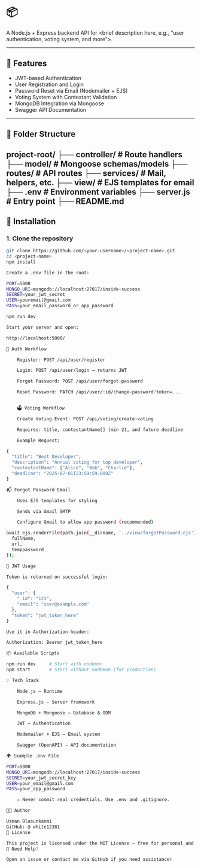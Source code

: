 # 📦 <project-name>

A Node.js + Express backend API for <brief description here, e.g., "user authentication, voting system, and more">.

---

## 🚀 Features

- JWT-based Authentication
- User Registration and Login
- Password Reset via Email (Nodemailer + EJS)
- Voting System with Contestant Validation
- MongoDB Integration via Mongoose
- Swagger API Documentation

---

## 📁 Folder Structure

project-root/
├── controller/ # Route handlers
├── model/ # Mongoose schemas/models
├── routes/ # API routes
├── services/ # Mail, helpers, etc.
├── view/ # EJS templates for email
├── .env # Environment variables
├── server.js # Entry point
├── README.md
---




## 🔧 Installation

### 1. Clone the repository

```bash
git clone https://github.com/<your-username>/<project-name>.git
cd <project-name>
npm install

Create a .env file in the root:

PORT=5000
MONGO_URI=mongodb://localhost:27017/inside-success
SECRET=your_jwt_secret
USER=youremail@gmail.com
PASS=your_email_password_or_app_password

npm run dev

Start your server and open:

http://localhost:5000/

🧪 Auth Workflow

    Register: POST /api/user/register

    Login: POST /api/user/login → returns JWT

    Forgot Password: POST /api/user/forgot-password

    Reset Password: PATCH /api/user/:id/change-password?token=...


    🗳️ Voting Workflow

    Create Voting Event: POST /api/voting/create-voting

    Requires: title, contestantName[] (min 2), and future deadline

    Example Request:

{
  "title": "Best Developer",
  "description": "Annual voting for top developer",
  "contestantName": ["Alice", "Bob", "Charlie"],
  "deadline": "2025-07-01T23:59:59.000Z"
}

📬 Forgot Password Email

    Uses EJS templates for styling

    Sends via Gmail SMTP

    Configure Gmail to allow app password (recommended)

await ejs.renderFile(path.join(__dirname, '../view/forgotPassword.ejs'), {
  fullName,
  url,
  temppassword
});

🔐 JWT Usage

Token is returned on successful login:

{
  "user": {
    "_id": "123",
    "email": "user@example.com"
  },
  "token": "jwt_token_here"
}

Use it in Authorization header:

Authorization: Bearer jwt_token_here

📦 Available Scripts

npm run dev     # Start with nodemon
npm start       # Start without nodemon (for production)

💡 Tech Stack

    Node.js – Runtime

    Express.js – Server framework

    MongoDB + Mongoose – Database & ODM

    JWT – Authentication

    Nodemailer + EJS – Email system

    Swagger (OpenAPI) – API documentation

🌍 Example .env File

PORT=5000
MONGO_URI=mongodb://localhost:27017/inside-success
SECRET=your_jwt_secret_key
USER=your_email@gmail.com
PASS=your_app_password

    ⚠️ Never commit real credentials. Use .env and .gitignore.

🧑‍💻 Author

Usman Olasunkanmi
GitHub: @ white12381
📄 License

This project is licensed under the MIT License – free for personal and commercial use.
🙋 Need Help?

Open an issue or contact me via GitHub if you need assistance!



